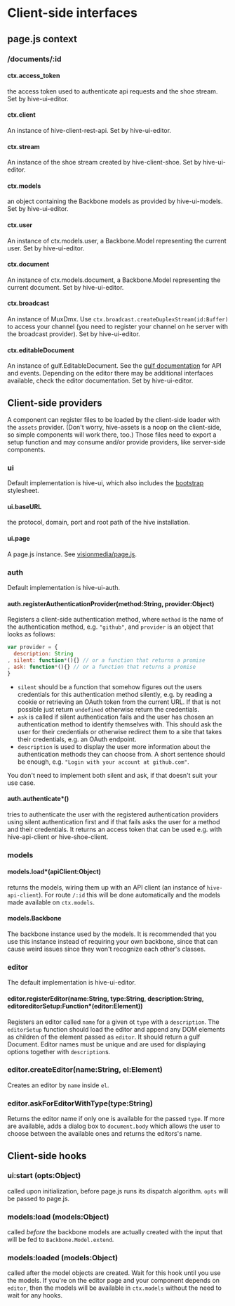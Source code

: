 # Client-side interfaces

## page.js context

### /documents/:id
#### ctx.access_token
the access token used to authenticate api requests and the shoe stream. Set by hive-ui-editor.
#### ctx.client
An instance of hive-client-rest-api. Set by hive-ui-editor.
#### ctx.stream
An instance of the shoe stream created by hive-client-shoe. Set by hive-ui-editor.
#### ctx.models
an object containing the Backbone models as provided by hive-ui-models. Set by hive-ui-editor.
#### ctx.user
An instance of ctx.models.user, a Backbone.Model representing the current user. Set by hive-ui-editor.
#### ctx.document
An instance of ctx.models.document, a Backbone.Model representing the current document. Set by hive-ui-editor.
#### ctx.broadcast
An instance of MuxDmx. Use `ctx.broadcast.createDuplexStream(id:Buffer)` to access your channel (you need to register your channel on he server with the broadcast provider). Set by hive-ui-editor.
#### ctx.editableDocument
An instance of gulf.EditableDocument. See the [gulf documentation](https://github.com/marcelklehr/gulf#class-gulfdocument) for API and events. Depending on the editor there may be additional interfaces available, check the editor documentation. Set by hive-ui-editor.

## Client-side providers
A component can register files to be loaded by the client-side loader with the `assets` provider. (Don't worry, hive-assets is a noop on the client-side, so simple components will work there, too.) Those files need to export a setup function and may consume and/or provide providers, like server-side components.

### ui
Default implementation is hive-ui, which also includes the [bootstrap](http://getbootstrap.com) stylesheet.

#### ui.baseURL
the protocol, domain, port and root path of the hive installation.

#### ui.page
A page.js instance. See [visionmedia/page.js](https://github.com/visionmedia/page.js).

### auth
Default implementation is hive-ui-auth.

#### auth.registerAuthenticationProvider(method:String, provider:Object)
Registers a client-side authentication method, where `method` is the name of the authentication method, e.g. `"github"`, and `provider` is an object that looks as follows:

```js
var provider = {
  description: String
, silent: function*(){} // or a function that returns a promise
, ask: function*(){} // or a function that returns a promise
}
```
 * `silent` should be a function that somehow figures out the users credentials for this authentication method silently, e.g. by reading a cookie or retrieving an OAuth token from the current URL. If that is not possible just return `undefined` otherwise return the credentials.
 * `ask` is called if silent authentication fails and the user has chosen an authentication method to identify themselves with. This should ask the user for their credentials or otherwise redirect them to a site that takes their credentials, e.g. an OAuth endpoint.
* `description` is used to display the user more information about the authentication methods they can choose from. A short sentence should be enough, e.g. `"Login with your account at github.com"`.

You don't need to implement both silent and ask, if that doesn't suit your use case.

#### auth.authenticate*()
tries to authenticate the user with the registered authentication providers using silent authentication first and if that fails asks the user for a method and their credentials. It returns an access token that can be used e.g. with hive-api-client or hive-shoe-client.

### models

#### models.load*(apiClient:Object)
returns the models, wiring them up with an API client (an instance of `hive-api-client`). For route `/:id` this will be done automatically and the models made available on `ctx.models`.

#### models.Backbone
The backbone instance used by the models. It is recommended that you use this instance instead of requiring your own backbone, since that can cause weird issues since they won't recognize each other's classes.

### editor
The default implementation is hive-ui-editor.

#### editor.registerEditor(name:String, type:String, description:String, editoreditorSetup:Function*(editor:Element))
Registers an editor called `name` for a given ot `type` with a `description`. The `editorSetup` function should load the editor and append any DOM elements as children of the element passed as `editor`. It should return a gulf Document. Editor names must be unique and are used for displaying options together with `description`s.

### editor.createEditor(name:String, el:Element)
Creates an editor by `name` inside `el`.

### editor.askForEditorWithType(type:String)
Returns the editor name if only one is available for the passed `type`. If more are available, adds a dialog box to `document.body` which allows the user to choose between the available ones and returns the editors's name.

## Client-side hooks

### ui:start (opts:Object)
called upon initialization, before page.js runs its dispatch algorithm. `opts` will be passed to page.js.

### models:load (models:Object)
called *before* the backbone models are actually created with the input that will be fed to `Backbone.Model.extend`.

### models:loaded (models:Object)
called after the model objects are created. Wait for this hook until you use the models. If you're on the editor page and your component depends on `editor`, then the models will be available in `ctx.models` without the need to wait for any hooks.
